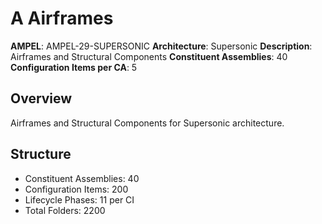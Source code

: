 # A Airframes

**AMPEL**: AMPEL-29-SUPERSONIC
**Architecture**: Supersonic
**Description**: Airframes and Structural Components
**Constituent Assemblies**: 40
**Configuration Items per CA**: 5

## Overview
Airframes and Structural Components for Supersonic architecture.

## Structure
- Constituent Assemblies: 40
- Configuration Items: 200
- Lifecycle Phases: 11 per CI
- Total Folders: 2200
